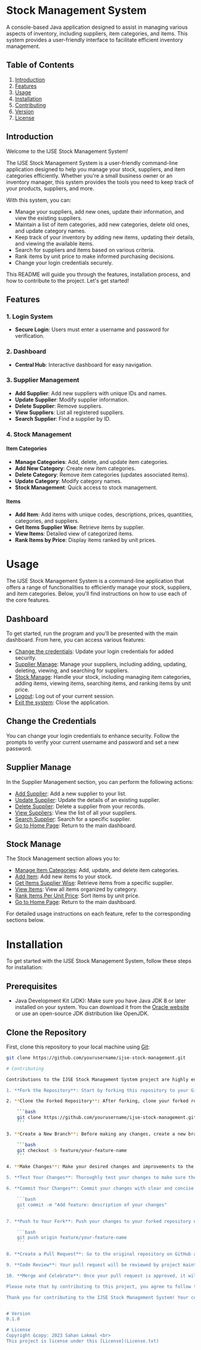 # Stock Management System

A console-based Java application designed to assist in managing various aspects of inventory, including suppliers, item categories, and items. This system provides a user-friendly interface to facilitate efficient inventory management.

## Table of Contents

1. [Introduction](#introduction)
2. [Features](#features)
3. [Usage](#usage)
4. [Installation](#installation)
5. [Contributing](#contributing)
6. [Version](#version)
6. [License](#license)

## Introduction

Welcome to the IJSE Stock Management System!

The IJSE Stock Management System is a user-friendly command-line application designed to help you manage your stock, suppliers, and item categories efficiently. Whether you're a small business owner or an inventory manager, this system provides the tools you need to keep track of your products, suppliers, and more.

With this system, you can:

- Manage your suppliers, add new ones, update their information, and view the existing suppliers.
- Maintain a list of item categories, add new categories, delete old ones, and update category names.
- Keep track of your inventory by adding new items, updating their details, and viewing the available items.
- Search for suppliers and items based on various criteria.
- Rank items by unit price to make informed purchasing decisions.
- Change your login credentials securely.

This README will guide you through the features, installation process, and how to contribute to the project. Let's get started!

## Features

### 1. Login System

- **Secure Login**: Users must enter a username and password for verification.

### 2. Dashboard

- **Central Hub**: Interactive dashboard for easy navigation.

### 3. Supplier Management

- **Add Supplier**: Add new suppliers with unique IDs and names.
- **Update Supplier**: Modify supplier information.
- **Delete Supplier**: Remove suppliers.
- **View Suppliers**: List all registered suppliers.
- **Search Supplier**: Find a supplier by ID.

### 4. Stock Management

#### Item Categories

- **Manage Categories**: Add, delete, and update item categories.
- **Add New Category**: Create new item categories.
- **Delete Category**: Remove item categories (updates associated items).
- **Update Category**: Modify category names.
- **Stock Management**: Quick access to stock management.

#### Items

- **Add Item**: Add items with unique codes, descriptions, prices, quantities, categories, and suppliers.
- **Get Items Supplier Wise**: Retrieve items by supplier.
- **View Items**: Detailed view of categorized items.
- **Rank Items by Price**: Display items ranked by unit prices.

# Usage

The IJSE Stock Management System is a command-line application that offers a range of functionalities to efficiently manage your stock, suppliers, and item categories. Below, you'll find instructions on how to use each of the core features.

## Dashboard

To get started, run the program and you'll be presented with the main dashboard. From here, you can access various features:

- [Change the credentials](#change-the-credentials): Update your login credentials for added security.
- [Supplier Manage](#supplier-manage): Manage your suppliers, including adding, updating, deleting, viewing, and searching for suppliers.
- [Stock Manage](#stock-manage): Handle your stock, including managing item categories, adding items, viewing items, searching items, and ranking items by unit price.
- [Logout](#logout): Log out of your current session.
- [Exit the system](#exit-the-system): Close the application.

## Change the Credentials

You can change your login credentials to enhance security. Follow the prompts to verify your current username and password and set a new password.

## Supplier Manage

In the Supplier Management section, you can perform the following actions:

- [Add Supplier](#add-supplier): Add a new supplier to your list.
- [Update Supplier](#update-supplier): Update the details of an existing supplier.
- [Delete Supplier](#delete-supplier): Delete a supplier from your records.
- [View Suppliers](#view-suppliers): View the list of all your suppliers.
- [Search Supplier](#search-supplier): Search for a specific supplier.
- [Go to Home Page](#home-page): Return to the main dashboard.

## Stock Manage

The Stock Management section allows you to:

- [Manage Item Categories](#manage-item-categories): Add, update, and delete item categories.
- [Add Item](#add-item): Add new items to your stock.
- [Get Items Supplier Wise](#get-items-supplier-wise): Retrieve items from a specific supplier.
- [View Items](#view-items): View all items organized by category.
- [Rank Items Per Unit Price](#rank-items-per-unit-price): Sort items by unit price.
- [Go to Home Page](#home-page-1): Return to the main dashboard.

For detailed usage instructions on each feature, refer to the corresponding sections below.

# Installation

To get started with the IJSE Stock Management System, follow these steps for installation:

## Prerequisites

- Java Development Kit (JDK): Make sure you have Java JDK 8 or later installed on your system. You can download it from the [Oracle website](https://www.oracle.com/java/technologies/javase-downloads.html) or use an open-source JDK distribution like OpenJDK.

## Clone the Repository

First, clone this repository to your local machine using [Git](https://git-scm.com/):

```bash
git clone https://github.com/yourusername/ijse-stock-management.git

# Contributing

Contributions to the IJSE Stock Management System project are highly encouraged and appreciated! If you'd like to contribute, please follow these guidelines:

1. **Fork the Repository**: Start by forking this repository to your GitHub account. You can do this by clicking the "Fork" button at the top right corner of the repository's page.

2. **Clone the Forked Repository**: After forking, clone your forked repository to your local machine using the `git clone` command. Replace `yourusername` with your actual GitHub username.

    ```bash
    git clone https://github.com/yourusername/ijse-stock-management.git
    ```

3. **Create a New Branch**: Before making any changes, create a new branch for your work. Use a descriptive name for your branch that summarizes the purpose of your changes.

    ```bash
    git checkout -b feature/your-feature-name
    ```

4. **Make Changes**: Make your desired changes and improvements to the codebase. Ensure that your code follows the project's coding standards and conventions.

5. **Test Your Changes**: Thoroughly test your changes to make sure they work as expected and do not introduce any regressions.

6. **Commit Your Changes**: Commit your changes with clear and concise commit messages. Use present tense and provide a brief summary of your changes.

    ```bash
    git commit -m "Add feature: description of your changes"
    ```

7. **Push to Your Fork**: Push your changes to your forked repository on GitHub.

    ```bash
    git push origin feature/your-feature-name
    ```

8. **Create a Pull Request**: Go to the original repository on GitHub and click the "New Pull Request" button. Provide a clear title and description for your pull request, explaining the purpose of your changes.

9. **Code Review**: Your pull request will be reviewed by project maintainers. Be prepared to address any feedback or suggestions for improvement.

10. **Merge and Celebrate**: Once your pull request is approved, it will be merged into the main project. Congratulations on your contribution!

Please note that by contributing to this project, you agree to follow the [code of conduct](CODE_OF_CONDUCT.md). Be respectful and considerate of others throughout the contribution process.

Thank you for contributing to the IJSE Stock Management System! Your contributions help make this project better for everyone.


# Version
0.1.0

# License
Copyright &copy: 2023 Sahan Lakmal <br>
This project is license under this [License](License.txt)